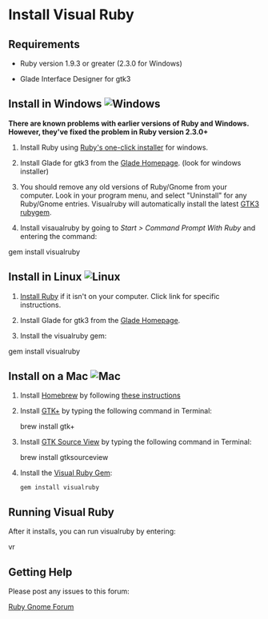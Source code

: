 

# Install Visual Ruby

##  Requirements

* Ruby version 1.9.3 or greater (2.3.0 for Windows)

* Glade Interface Designer for gtk3  

## Install in Windows ![Windows](http://visualruby.net/img/windows_logo.jpg)  

<b>There are known problems with earlier versions of Ruby and Windows.  However, they've
fixed the problem in Ruby version 2.3.0+</b>

1. Install Ruby using [Ruby's one-click installer](http://rubyinstaller.org/downloads/) for windows.

2. Install Glade for gtk3 from the [Glade Homepage](https://glade.gnome.org).  (look for windows installer)


3. You should remove any old versions of Ruby/Gnome from your computer.  Look in your program
  menu, and select "Uninstall" for any Ruby/Gnome entries.  Visualruby will
  automatically install the latest [GTK3 rubygem](http://rubygems.org/gems/gtk3).

4. Install visaualruby by going to *Start > Command Prompt With Ruby* and entering the command:

  gem install visualruby


## Install in Linux ![Linux](http://visualruby.net/img/linux_logo.jpg)


1. [Install Ruby](https://www.ruby-lang.org/en/documentation/installation/) if it isn't on your computer.   Click link for specific instructions.

2. Install Glade for gtk3 from the [Glade Homepage](https://glade.gnome.org).

3. Install the visualruby gem:

  gem install visualruby

## Install on a Mac  ![Mac](http://visualruby.net/img/mac_logo.jpg)    

1. Install [Homebrew](http://mxcl.github.com/homebrew/) by following [these instructions](https://github.com/mxcl/homebrew/wiki/installation)

2. Install [GTK+](http://www.gtk.org/) by typing the following command in Terminal:

      brew install gtk+

3. Install [GTK Source View](http://projects.gnome.org/gtksourceview/) by typing the following command in Terminal:

      brew install gtksourceview

4. Install the [Visual Ruby Gem](http://www.visualruby.net/):

       gem install visualruby


## Running Visual Ruby

After it installs, you can run visualruby by entering:

  vr


## Getting Help

Please post any issues to this forum:


[Ruby Gnome Forum](http://www.ruby-forum.com/forum/gnome2)
